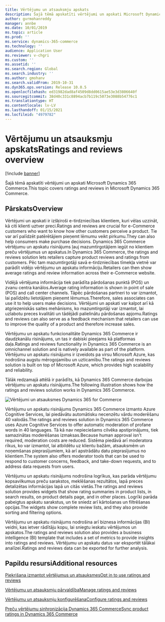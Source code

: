 ```yaml
---
title: Vērtējumu un atsauksmju apskats
description: Šajā tēmā apskatīti vērtējumi un apskati Microsoft Dynamics 365 Commerce.
author: gvrmohanreddy
manager: annbe
ms.date: 10/01/2019
ms.topic: article
ms.prod: ''
ms.service: dynamics-365-commerce
ms.technology: ''
audience: Application User
ms.reviewer: v-chgri
ms.custom: ''
ms.assetid: ''
ms.search.region: Global
ms.search.industry: ''
ms.author: gmohanv
ms.search.validFrom: 2019-10-31
ms.dyn365.ops.version: Release 10.0.5
ms.openlocfilehash: ed31982dad8af4509d8dd0615ae53e3d3806640f
ms.sourcegitcommit: 38d40c331c8894acb7b119c5073e3088b54776c1
ms.translationtype: HT
ms.contentlocale: lv-LV
ms.lasthandoff: 01/15/2021
ms.locfileid: "4979782"
---
```

# <a name="ratings-and-reviews-overview"></a><span data-ttu-id="289f3-103">Vērtējumu un atsauksmju apskats</span><span class="sxs-lookup"><span data-stu-id="289f3-103">Ratings and reviews overview</span></span>


[!include [banner](includes/banner.md)]

<span data-ttu-id="289f3-104">Šajā tēmā apskatīti vērtējumi un apskati Microsoft Dynamics 365 Commerce.</span><span class="sxs-lookup"><span data-stu-id="289f3-104">This topic covers ratings and reviews in Microsoft Dynamics 365 Commerce.</span></span>

## <a name="overview"></a><span data-ttu-id="289f3-105">Pārskats</span><span class="sxs-lookup"><span data-stu-id="289f3-105">Overview</span></span>

<span data-ttu-id="289f3-106">Vērtējumi un apskati ir izšķiroši e-tirdzniecības klientiem, kuri vēlas uzzināt, kā citi klienti uztver preci.</span><span class="sxs-lookup"><span data-stu-id="289f3-106">Ratings and reviews are crucial for e-Commerce customers who want to know how other customers perceive a product.</span></span> <span data-ttu-id="289f3-107">Tie var arī palīdzēt patērētājiem pieņemt lēmumu veikt pirkumu.</span><span class="sxs-lookup"><span data-stu-id="289f3-107">They can also help consumers make purchase decisions.</span></span> <span data-ttu-id="289f3-108">Dynamics 365 Commerce vērtējumu un apskatu risinājums ļauj mazumtirgotājiem iegūt no klientiem preču vērtējumus un apskatus.</span><span class="sxs-lookup"><span data-stu-id="289f3-108">In Dynamics 365 Commerce, the ratings and reviews solution lets retailers capture product reviews and ratings from customers.</span></span> <span data-ttu-id="289f3-109">Pēc tam mazumtirgotāji savā e-tirdzniecības tīmekļa vietnē var parādīt vidējo vērtējumu un apskatu informāciju.</span><span class="sxs-lookup"><span data-stu-id="289f3-109">Retailers can then show average ratings and review information across their e-Commerce website.</span></span>

<span data-ttu-id="289f3-110">Vidējā vērtējuma informācija tiek parādīta pārdošanas punktā (POS) un zvanu centra kanālos.</span><span class="sxs-lookup"><span data-stu-id="289f3-110">Average rating information is shown in point of sale (POS) and call center channels.</span></span> <span data-ttu-id="289f3-111">Tāpēc pārdošanas partneri to var izmantot, lai palīdzētu lietotājiem pieņemt lēmumus.</span><span class="sxs-lookup"><span data-stu-id="289f3-111">Therefore, sales associates can use it to help users make decisions.</span></span> <span data-ttu-id="289f3-112">Vērtējumi un apskati var kalpot arī kā atgriezeniskās saites mehānisms, ko mazumtirgotāji var izmantot, lai uzlabotu preces kvalitāti un tādējādi palielinātu pārdošanas apjomu.</span><span class="sxs-lookup"><span data-stu-id="289f3-112">Ratings and reviews can also serve as a feedback mechanism that retailers can use to improve the quality of a product and therefore increase sales.</span></span>

<span data-ttu-id="289f3-113">Vērtējumu un apskatu funkcionalitāte Dynamics 365 Commerce ir daudzkanālu risinājums, un tas ir dabiski pieejams kā platformas daļa.</span><span class="sxs-lookup"><span data-stu-id="289f3-113">Ratings and reviews functionality in Dynamics 365 Commerce is an omnichannel solution and is natively available as part of the platform.</span></span> <span data-ttu-id="289f3-114">Vērtējumu un apskatu risinājums ir izveidots pa virsu Microsoft Azure, kas nodrošina augstu mērogojamību un uzticamību.</span><span class="sxs-lookup"><span data-stu-id="289f3-114">The ratings and reviews solution is built on top of Microsoft Azure, which provides high scalability and reliability.</span></span>

<span data-ttu-id="289f3-115">Tālāk redzamajā attēlā ir parādīts, kā Dynamics 365 Commerce darbojas vērtējumu un apskatu risinājums.</span><span class="sxs-lookup"><span data-stu-id="289f3-115">The following illustration shows how the ratings and reviews solution works in Dynamics 365 Commerce.</span></span>

![Vērtējumi un atsauksmes Dynamics 365 for Commerce](media/Dynamics-365-Commerce-Ratings-and-Reviews-Overview.jpg)

<span data-ttu-id="289f3-117">Vērtējumu un apskatu risinājums Dynamics 365 Commerce izmanto Azure Cognitive Services, lai piedāvātu automātisku necenzētu vārdu moderēšanu 40 valodās.</span><span class="sxs-lookup"><span data-stu-id="289f3-117">The ratings and reviews solution in Dynamics 365 Commerce uses Azure Cognitive Services to offer automatic moderation of profane words in 40 languages.</span></span> <span data-ttu-id="289f3-118">Tā kā nav nepieciešams cilvēka apstiprinājums, tiek samazinātas moderēšanas izmaksas.</span><span class="sxs-lookup"><span data-stu-id="289f3-118">Because human approval isn't required, moderation costs are reduced.</span></span> <span data-ttu-id="289f3-119">Sistēma piedāvā arī moderatora rīkus, ko var izmantot, lai atbildētu uz klientu bažām, atsauksmēm un noņemšanas pieprasījumiem, kā arī apstrādātu datu pieprasījumus no klientiem.</span><span class="sxs-lookup"><span data-stu-id="289f3-119">The system also offers moderator tools that can be used to respond to customer concerns, feedback, and take-down requests, and to address data requests from users.</span></span>

<span data-ttu-id="289f3-120">Vērtējumu un apskatu risinājums nodrošina logrīkus, kas parāda vērtējumu kopsavilkumus preču sarakstos, meklēšanas rezultātos, lapā preces detalizētas informācijas lapā un citās vietās.</span><span class="sxs-lookup"><span data-stu-id="289f3-120">The ratings and reviews solution provides widgets that show rating summaries in product lists, in search results, on product details page, and in other places.</span></span> <span data-ttu-id="289f3-121">Logrīki parāda pabeigtus apskatu sarakstus, un tie sniedz arī kārtošanas un filtrēšanas opcijas.</span><span class="sxs-lookup"><span data-stu-id="289f3-121">The widgets show complete review lists, and they also provide sorting and filtering options.</span></span>

<span data-ttu-id="289f3-122">Vērtējumu un apskatu risinājums nodrošina arī biznesa informācijas (BI) veidni, kas ietver rādītāju kopu, lai sniegtu ieskatu vērtējumos un apskatos.</span><span class="sxs-lookup"><span data-stu-id="289f3-122">The ratings and reviews solution also provides a business intelligence (BI) template that includes a set of metrics to provide insights into ratings and reviews.</span></span> <span data-ttu-id="289f3-123">Vērtējumu un apskatu datus var eksportēt tālākai analīzei.</span><span class="sxs-lookup"><span data-stu-id="289f3-123">Ratings and reviews data can be exported for further analysis.</span></span>

## <a name="additional-resources"></a><span data-ttu-id="289f3-124">Papildu resursi</span><span class="sxs-lookup"><span data-stu-id="289f3-124">Additional resources</span></span>

[<span data-ttu-id="289f3-125">Piekrišana izmantot vērtējumus un atsauksmes</span><span class="sxs-lookup"><span data-stu-id="289f3-125">Opt in to use ratings and reviews</span></span>](opt-in-ratings-reviews.md)

[<span data-ttu-id="289f3-126">Vērtējumu un atsauksmju pārvaldība</span><span class="sxs-lookup"><span data-stu-id="289f3-126">Manage ratings and reviews</span></span>](manage-reviews.md)

[<span data-ttu-id="289f3-127">Vērtējumu un atsauksmju konfigurēšana</span><span class="sxs-lookup"><span data-stu-id="289f3-127">Configure ratings and reviews</span></span>](configure-ratings-reviews.md)

[<span data-ttu-id="289f3-128">Preču vērtējumu sinhronizācija Dynamics 365 Commerce</span><span class="sxs-lookup"><span data-stu-id="289f3-128">Sync product ratings in Dynamics 365 Commerce</span></span>](sync-product-ratings.md)
